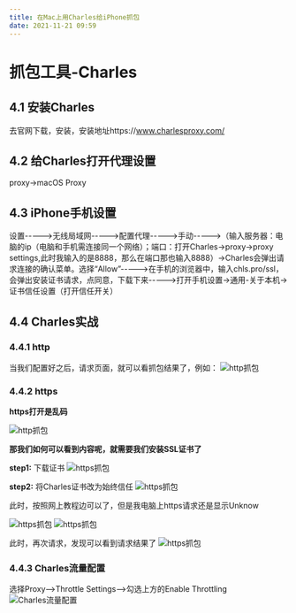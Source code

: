 ```yaml
---
title: 在Mac上用Charles给iPhone抓包
date: 2021-11-21 09:59
---
```

# 抓包工具-Charles
## 4.1 安装Charles
去官网下载，安装，安装地址https://www.charlesproxy.com/
## 4.2 给Charles打开代理设置
proxy->macOS Proxy
## 4.3 iPhone手机设置
设置----->无线局域网----->配置代理----->手动----->（输入服务器：电脑的ip（电脑和手机需连接同一个网络）；端口：打开Charles->proxy->proxy settings,此时我输入的是8888，那么在端口那也输入8888）->Charles会弹出请求连接的确认菜单。选择“Allow”----->在手机的浏览器中，输入chls.pro/ssl，会弹出安装证书请求，点同意，下载下来----->打开手机设置->通用-关于本机->证书信任设置（打开信任开关）
## 4.4 Charles实战
### 4.4.1 http
当我们配置好之后，请求页面，就可以看抓包结果了，例如：
<img :src="$withBase('/images/zhuabao.png')" alt="http抓包">

### 4.4.2 https
__https打开是乱码__  


<img :src="$withBase('/images/zhuabao2.png')" alt="http抓包">


__那我们如何可以看到内容呢，就需要我们安装SSL证书了__


__step1:__  下载证书
<img :src="$withBase('/images/zhengshu1.png')" alt="https抓包">

__step2:__ 将Charles证书改为始终信任
<img :src="$withBase('/images/zhengshu.png')" alt="https抓包">

此时，按照网上教程边可以了，但是我电脑上https请求还是显示Unknow  

<img :src="$withBase('/images/zhengshu3.png')" alt="https抓包">
<img :src="$withBase('/images/zhengshu4.png')" alt="https抓包">  

此时，再次请求，发现可以看到请求结果了
<img :src="$withBase('/images/zhengshu5.png')" alt="https抓包">  

### 4.4.3 Charles流量配置
选择Proxy-->Throttle Settings-->勾选上方的Enable Throttling
<img :src="$withBase('/images/xinren1.png')" alt="Charles流量配置">